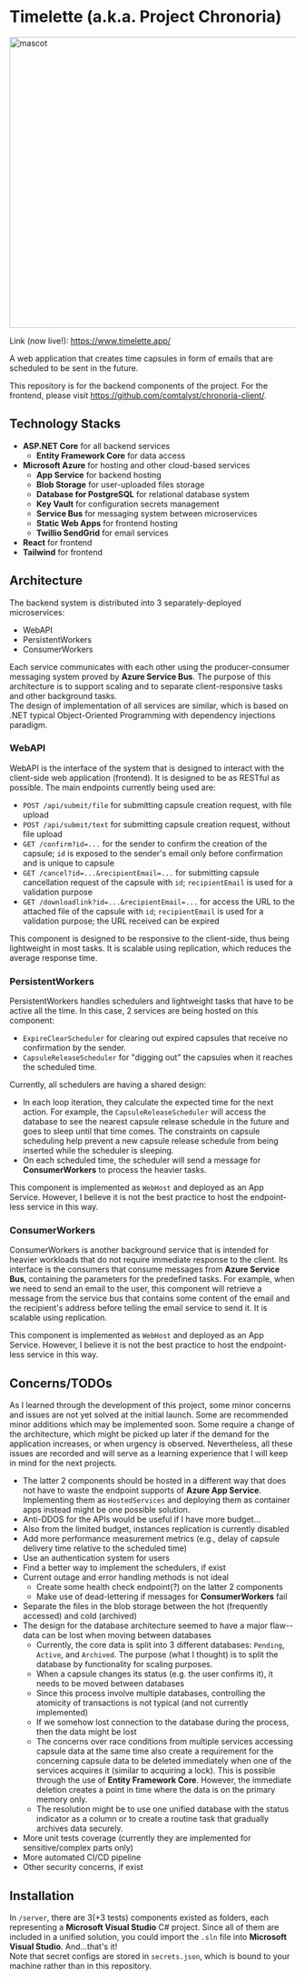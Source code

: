 # Timelette (a.k.a. Project Chronoria)

<img src="https://user-images.githubusercontent.com/16837889/163303085-45215b04-ebd9-4e4d-8d3a-c83d2bdbaa34.png" width="512" height="512" alt="mascot">
  
Link (now live!): https://www.timelette.app/   

A web application that creates time capsules in form of emails that are scheduled to be sent in the future.  

This repository is for the backend components of the project. For the frontend, please visit https://github.com/comtalyst/chronoria-client/.

## Technology Stacks
- **ASP.NET Core** for all backend services
  - **Entity Framework Core** for data access
- **Microsoft Azure** for hosting and other cloud-based services
  - **App Service** for backend hosting
  - **Blob Storage** for user-uploaded files storage
  - **Database for PostgreSQL** for relational database system
  - **Key Vault** for configuration secrets management
  - **Service Bus** for messaging system between microservices
  - **Static Web Apps** for frontend hosting
  - **Twillio SendGrid** for email services
- **React** for frontend
- **Tailwind** for frontend

## Architecture
The backend system is distributed into 3 separately-deployed microservices:
- WebAPI
- PersistentWorkers
- ConsumerWorkers  

Each service communicates with each other using the producer-consumer messaging system proved by **Azure Service Bus**. The purpose of this architecture is to support scaling and to separate client-responsive tasks and other background tasks.  
The design of implementation of all services are similar, which is based on .NET typical Object-Oriented Programming with dependency injections paradigm.

### WebAPI  
WebAPI is the interface of the system that is designed to interact with the client-side web application (frontend). It is designed to be as RESTful as possible. The main endpoints currently being used are:  
- `POST /api/submit/file` for submitting capsule creation request, with file upload
- `POST /api/submit/text` for submitting capsule creation request, without file upload
- `GET /confirm?id=...` for the sender to confirm the creation of the capsule; `id` is exposed to the sender's email only before confirmation and is unique to capsule
- `GET /cancel?id=...&recipientEmail=...` for submitting capsule cancellation request of the capsule with `id`; `recipientEmail` is used for a validation purpose
- `GET /downloadlink?id=...&recipientEmail=...` for access the URL to the attached file of the capsule with `id`; `recipientEmail` is used for a validation purpose; the URL received can be expired

This component is designed to be responsive to the client-side, thus being lightweight in most tasks. It is scalable using replication, which reduces the average response time. 

### PersistentWorkers  
PersistentWorkers handles schedulers and lightweight tasks that have to be active all the time. In this case, 2 services are being hosted on this component:
- `ExpireClearScheduler` for clearing out expired capsules that receive no confirmation by the sender.
- `CapsuleReleaseScheduler` for "digging out" the capsules when it reaches the scheduled time.

Currently, all schedulers are having a shared design:
- In each loop iteration, they calculate the expected time for the next action. For example, the `CapsuleReleaseScheduler` will access the database to see the nearest capsule release schedule in the future and goes to sleep until that time comes. The constraints on capsule scheduling help prevent a new capsule release schedule from being inserted while the scheduler is sleeping.
- On each scheduled time, the scheduler will send a message for **ConsumerWorkers** to process the heavier tasks.  

This component is implemented as `WebHost` and deployed as an App Service. However, I believe it is not the best practice to host the endpoint-less service in this way.

### ConsumerWorkers  
ConsumerWorkers is another background service that is intended for heavier workloads that do not require immediate response to the client. Its interface is the consumers that consume messages from **Azure Service Bus**, containing the parameters for the predefined tasks. For example, when we need to send an email to the user, this component will retrieve a message from the service bus that contains some content of the email and the recipient's address before telling the email service to send it. It is scalable using replication.   

This component is implemented as `WebHost` and deployed as an App Service. However, I believe it is not the best practice to host the endpoint-less service in this way.

## Concerns/TODOs
As I learned through the development of this project, some minor concerns and issues are not yet solved at the initial launch. Some are recommended minor additions which may be implemented soon. Some require a change of the architecture, which might be picked up later if the demand for the application increases, or when urgency is observed. Nevertheless, all these issues are recorded and will serve as a learning experience that I will keep in mind for the next projects.

- The latter 2 components should be hosted in a different way that does not have to waste the endpoint supports of **Azure App Service**. Implementing them as `HostedServices` and deploying them as container apps instead might be one possible solution.
- Anti-DDOS for the APIs would be useful if I have more budget...
- Also from the limited budget, instances replication is currently disabled
- Add more performance measurement metrics (e.g., delay of capsule delivery time relative to the scheduled time)
- Use an authentication system for users
- Find a better way to implement the schedulers, if exist
- Current outage and error handling methods is not ideal
  - Create some health check endpoint(?) on the latter 2 components
  - Make use of dead-lettering if messages for **ConsumerWorkers** fail
- Separate the files in the blob storage between the hot (frequently accessed) and cold (archived)
- The design for the database architecture seemed to have a major flaw--data can be lost when moving between databases
  - Currently, the core data is split into 3 different databases: `Pending`, `Active`, and `Archived`. The purpose (what I thought) is to split the database by functionality for scaling purposes.
  - When a capsule changes its status (e.g. the user confirms it), it needs to be moved between databases
  - Since this process involve multiple databases, controlling the atomicity of transactions is not typical (and not currently implemented)
  - If we somehow lost connection to the database during the process, then the data might be lost
  - The concerns over race conditions from multiple services accessing capsule data at the same time also create a requirement for the concerning capsule data to be deleted immediately when one of the services acquires it (similar to acquiring a lock). This is possible through the use of **Entity Framework Core**. However, the immediate deletion creates a point in time where the data is on the primary memory only.
  - The resolution might be to use one unified database with the status indicator as a column or to create a routine task that gradually archives data securely.
- More unit tests coverage (currently they are implemented for sensitive/complex parts only)
- More automated CI/CD pipeline
- Other security concerns, if exist

## Installation
In `/server`, there are 3(+3 tests) components existed as folders, each representing a **Microsoft Visual Studio** C# project. Since all of them are included in a unified solution, you could import the `.sln` file into **Microsoft Visual Studio**. And...that's it!  
Note that secret configs are stored in `secrets.json`, which is bound to your machine rather than in this repository.
